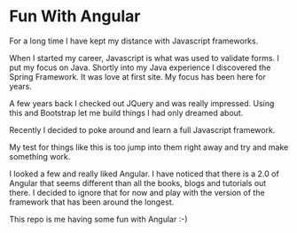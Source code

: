 # Fun With Angular

For a long time I have kept my distance with Javascript frameworks.

When I started my career, Javascript is what was used to validate forms. I put my focus on Java. Shortly into my Java experience I discovered the Spring Framework. It was love at first site. My focus has been here for years.

A few years back I checked out JQuery and was really impressed. Using this and Bootstrap let me build things I had only dreamed about.

Recently I decided to poke around and learn a full Javascript framework.

My test for things like this is too jump into them right away and try and make something work.

I looked a few and really liked Angular. I have noticed that there is a 2.0 of Angular that seems different than all the books, blogs and tutorials out there. I decided to ignore that for now and play with the version of the framework that has been around the longest.

This repo is me having some fun with Angular :-)
